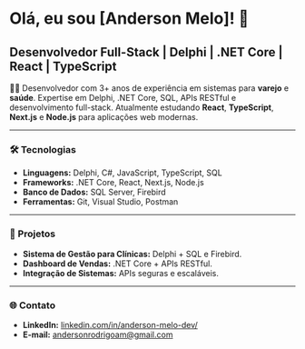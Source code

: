 # Olá, eu sou [Anderson Melo]! 👋

## Desenvolvedor Full-Stack | Delphi | .NET Core | React | TypeScript

👨‍💻 Desenvolvedor com 3+ anos de experiência em sistemas para **varejo** e **saúde**. Expertise em Delphi, .NET Core, SQL, APIs RESTful e desenvolvimento full-stack. Atualmente estudando **React**, **TypeScript**, **Next.js** e **Node.js** para aplicações web modernas.

---

### 🛠️ Tecnologias

- **Linguagens:** Delphi, C#, JavaScript, TypeScript, SQL
- **Frameworks:** .NET Core, React, Next.js, Node.js
- **Banco de Dados:** SQL Server, Firebird
- **Ferramentas:** Git, Visual Studio, Postman

---

### 🚀 Projetos

- **Sistema de Gestão para Clínicas:** Delphi + SQL e Firebird.
- **Dashboard de Vendas:** .NET Core + APIs RESTful.
- **Integração de Sistemas:** APIs seguras e escaláveis.

---

### 🌐 Contato

- **LinkedIn:** [linkedin.com/in/anderson-melo-dev/](https://www.linkedin.com/in/anderson-melo-dev/)
- **E-mail:** [andersonrodrigoam@gmail.com](mailto:andersonrodrigoam@gmail.com)


<!--<h1>Greetings. I'm Anderson Rodrigo</h1>
<img src="https://raw.githubusercontent.com/MicaelliMedeiros/micaellimedeiros/master/image/computer-illustration.png" min-width="400px" max-width="400px" width="400px" align="right" alt="Computador">
<p align="left"> 
 Exploring the depths of web sorcery  🔍 <br> On a never-ending quest to master the development arts 🚀 <br> | ASP.NET Core enjoyer | Java pupil |
  
</p>

<p align="left">
  Skills: <p align="left">
    
  <a href="#" alt="AspNetCore">
  <img src="https://img.shields.io/badge/C%23-239120?style=for-the-badge&logo=c-sharp&logoColor=white" /></a>

  <a href="#" alt=".NET">
  <img src="https://img.shields.io/badge/.NET-5C2D91?style=for-the-badge&logo=.net&logoColor=white"/></a> 

  <a href="#" alt="Blazor">
  <img src="https://img.shields.io/badge/blazor-%235C2D91.svg?style=for-the-badge&logo=blazor&logoColor=white"/></a>

  <a href="#" alt="Javascript">
  <img src="https://img.shields.io/badge/JavaScript-F7DF1E?style=for-the-badge&logo=javascript&logoColor=black" /></a>
  
  <a href="#" alt="Javascript">
  <img src="https://img.shields.io/badge/java-%23ED8B00.svg?style=for-the-badge&logo=openjdk&logoColor=white" /></a>

  <a href="#" alt="HTML5">
  <img src="https://img.shields.io/badge/HTML5-E34F26?style=for-the-badge&logo=html5&logoColor=white"/></a>

  <a href="#" alt="CSS3">
  <img src="https://img.shields.io/badge/CSS3-1572B6?style=for-the-badge&logo=css3&logoColor=white"/></a>  
  
  <a href="#" alt="Boostrap">
  <img src="https://img.shields.io/badge/Bootstrap-563D7C?style=for-the-badge&logo=bootstrap&logoColor=white"/></a>
     
</p>

</p>

<p>
  <a href="https://www.linkedin.com/in/anderson-melo-3aaa94198/" alt="LinkedIn">
  <img src="https://img.shields.io/badge/linkedin-%230077B5.svg?style=for-the-badge&logo=linkedin&logoColor=white"/></a>
  
  <a href="mailto:andersonrodrigoam@gmail.com" alt="LinkedIn">
  <img src="https://img.shields.io/badge/Gmail-D14836?style=for-the-badge&logo=gmail&logoColor=white"/></a>
</p>

<!-- badges: https://github.com/Ileriayo/markdown-badges -->


<!-- Badges
https://github.com/iuricode/readme-template/blob/main/badges/badges.md
-->

